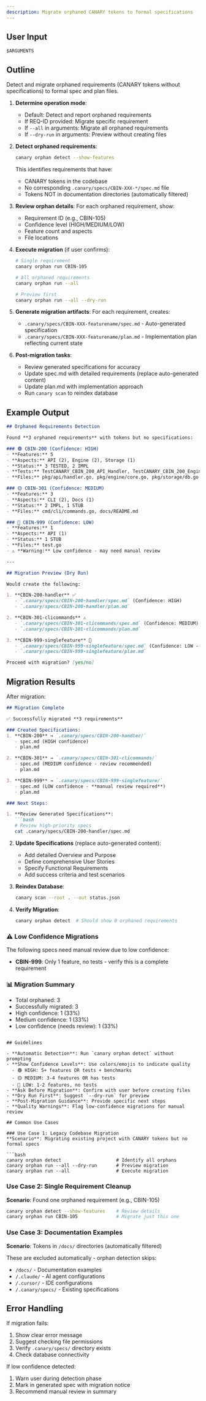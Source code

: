 ```yaml
---
description: Migrate orphaned CANARY tokens to formal specifications
---
```



## User Input

```text
$ARGUMENTS
```

## Outline

Detect and migrate orphaned requirements (CANARY tokens without specifications) to formal spec and plan files.

1. **Determine operation mode**:
   - Default: Detect and report orphaned requirements
   - If REQ-ID provided: Migrate specific requirement
   - If `--all` in arguments: Migrate all orphaned requirements
   - If `--dry-run` in arguments: Preview without creating files

2. **Detect orphaned requirements**:
   ```bash
   canary orphan detect --show-features
   ```

   This identifies requirements that have:
   - CANARY tokens in the codebase
   - No corresponding `.canary/specs/CBIN-XXX-*/spec.md` file
   - Tokens NOT in documentation directories (automatically filtered)

3. **Review orphan details**:
   For each orphaned requirement, show:
   - Requirement ID (e.g., CBIN-105)
   - Confidence level (HIGH/MEDIUM/LOW)
   - Feature count and aspects
   - File locations

4. **Execute migration** (if user confirms):
   ```bash
   # Single requirement
   canary orphan run CBIN-105

   # All orphaned requirements
   canary orphan run --all

   # Preview first
   canary orphan run --all --dry-run
   ```

5. **Generate migration artifacts**:
   For each requirement, creates:
   - `.canary/specs/CBIN-XXX-featurename/spec.md` - Auto-generated specification
   - `.canary/specs/CBIN-XXX-featurename/plan.md` - Implementation plan reflecting current state

6. **Post-migration tasks**:
   - Review generated specifications for accuracy
   - Update spec.md with detailed requirements (replace auto-generated content)
   - Update plan.md with implementation approach
   - Run `canary scan` to reindex database

## Example Output

```markdown
## Orphaned Requirements Detection

Found **3 orphaned requirements** with tokens but no specifications:

### 🟢 CBIN-200 (Confidence: HIGH)
- **Features:** 5
- **Aspects:** API (2), Engine (2), Storage (1)
- **Status:** 3 TESTED, 2 IMPL
- **Tests:** TestCANARY_CBIN_200_API_Handler, TestCANARY_CBIN_200_Engine_Core
- **Files:** pkg/api/handler.go, pkg/engine/core.go, pkg/storage/db.go

### 🟡 CBIN-301 (Confidence: MEDIUM)
- **Features:** 3
- **Aspects:** CLI (2), Docs (1)
- **Status:** 2 IMPL, 1 STUB
- **Files:** cmd/cli/commands.go, docs/README.md

### 🔴 CBIN-999 (Confidence: LOW)
- **Features:** 1
- **Aspects:** API (1)
- **Status:** 1 STUB
- **Files:** test.go
- ⚠️ **Warning:** Low confidence - may need manual review

---

## Migration Preview (Dry Run)

Would create the following:

1. **CBIN-200-handler** ✅
   - `.canary/specs/CBIN-200-handler/spec.md` (Confidence: HIGH)
   - `.canary/specs/CBIN-200-handler/plan.md`

2. **CBIN-301-clicommands** ⚠️
   - `.canary/specs/CBIN-301-clicommands/spec.md` (Confidence: MEDIUM)
   - `.canary/specs/CBIN-301-clicommands/plan.md`

3. **CBIN-999-singlefeature** 🔴
   - `.canary/specs/CBIN-999-singlefeature/spec.md` (Confidence: LOW - NEEDS REVIEW)
   - `.canary/specs/CBIN-999-singlefeature/plan.md`

Proceed with migration? [yes/no]
```

## Migration Results

After migration:

```markdown
## Migration Complete

✅ Successfully migrated **3 requirements**

### Created Specifications:
1. **CBIN-200** → `.canary/specs/CBIN-200-handler/`
   - spec.md (HIGH confidence)
   - plan.md

2. **CBIN-301** → `.canary/specs/CBIN-301-clicommands/`
   - spec.md (MEDIUM confidence - review recommended)
   - plan.md

3. **CBIN-999** → `.canary/specs/CBIN-999-singlefeature/`
   - spec.md (LOW confidence - **manual review required**)
   - plan.md

### Next Steps:

1. **Review Generated Specifications**:
   ```bash
   # Review high-priority specs
   cat .canary/specs/CBIN-200-handler/spec.md
   ```

2. **Update Specifications** (replace auto-generated content):
   - Add detailed Overview and Purpose
   - Define comprehensive User Stories
   - Specify Functional Requirements
   - Add success criteria and test scenarios

3. **Reindex Database**:
   ```bash
   canary scan --root . --out status.json
   ```

4. **Verify Migration**:
   ```bash
   canary orphan detect  # Should show 0 orphaned requirements
   ```

### ⚠️ Low Confidence Migrations

The following specs need manual review due to low confidence:
- **CBIN-999**: Only 1 feature, no tests - verify this is a complete requirement

### 📊 Migration Summary

- Total orphaned: 3
- Successfully migrated: 3
- High confidence: 1 (33%)
- Medium confidence: 1 (33%)
- Low confidence (needs review): 1 (33%)
```

## Guidelines

- **Automatic Detection**: Run `canary orphan detect` without prompting
- **Show Confidence Levels**: Use colors/emojis to indicate quality
  - 🟢 HIGH: 5+ features OR tests + benchmarks
  - 🟡 MEDIUM: 3-4 features OR has tests
  - 🔴 LOW: 1-2 features, no tests
- **Ask Before Migration**: Confirm with user before creating files
- **Dry Run First**: Suggest `--dry-run` for preview
- **Post-Migration Guidance**: Provide specific next steps
- **Quality Warnings**: Flag low-confidence migrations for manual review

## Common Use Cases

### Use Case 1: Legacy Codebase Migration
**Scenario**: Migrating existing project with CANARY tokens but no formal specs

```bash
canary orphan detect                    # Identify all orphans
canary orphan run --all --dry-run       # Preview migration
canary orphan run --all                 # Execute migration
```

### Use Case 2: Single Requirement Cleanup
**Scenario**: Found one orphaned requirement (e.g., CBIN-105)

```bash
canary orphan detect --show-features    # Review details
canary orphan run CBIN-105              # Migrate just this one
```

### Use Case 3: Documentation Examples
**Scenario**: Tokens in `/docs/` directories (automatically filtered)

These are excluded automatically - orphan detection skips:
- `/docs/` - Documentation examples
- `/.claude/` - AI agent configurations
- `/.cursor/` - IDE configurations
- `/.canary/specs/` - Existing specifications

## Error Handling

If migration fails:
1. Show clear error message
2. Suggest checking file permissions
3. Verify `.canary/specs/` directory exists
4. Check database connectivity

If low confidence detected:
1. Warn user during detection phase
2. Mark in generated spec with migration notice
3. Recommend manual review in summary

